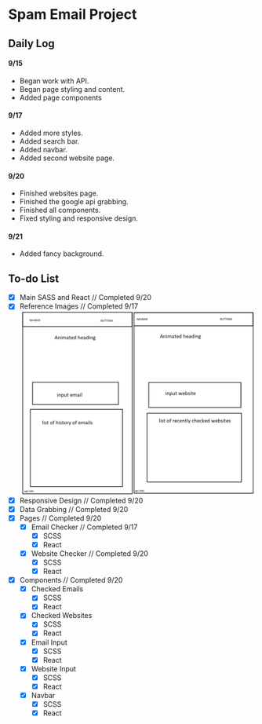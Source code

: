 # Spam Email Project

## Daily Log

#### 9/15

-   Began work with API.
-   Began page styling and content.
-   Added page components

#### 9/17

-   Added more styles.
-   Added search bar.
-   Added navbar.
-   Added second website page.

#### 9/20

-   Finished websites page.
-   Finished the google api grabbing.
-   Finished all components.
-   Fixed styling and responsive design.

#### 9/21

- Added fancy background.

## To-do List

-   [x] Main SASS and React // Completed 9/20
-   [x] Reference Images // Completed 9/17
        ![Reference-Image](./readme.png)
-   [x] Responsive Design // Completed 9/20
-   [x] Data Grabbing // Completed 9/20
-   [x] Pages // Completed 9/20
    -   [x] Email Checker // Completed 9/17
        -   [x] SCSS
        -   [x] React
    -   [x] Website Checker // Completed 9/20
        -   [x] SCSS
        -   [x] React
-   [x] Components // Completed 9/20
    -   [x] Checked Emails
        -   [x] SCSS
        -   [x] React
    -   [x] Checked Websites
        -   [x] SCSS
        -   [x] React
    -   [x] Email Input
        -   [x] SCSS
        -   [x] React
    -   [x] Website Input
        -   [x] SCSS
        -   [x] React
    -   [x] Navbar
        -   [x] SCSS
        -   [x] React
